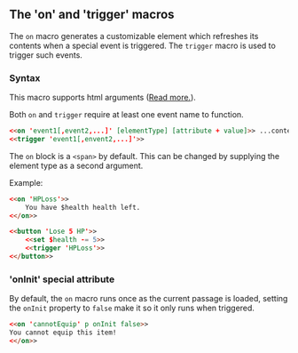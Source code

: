 ## The 'on' and 'trigger' macros ##

The `on` macro generates a customizable element which refreshes its contents when a special event is triggered. The `trigger` macro is used to trigger such events.

### Syntax ###

This macro supports html arguments ([Read more.](../htmlarguments.md)).

Both `on` and `trigger` require at least one event name to function.
```html
<<on 'event1[,event2,...]' [elementType] [attribute + value]>> ...content... <</on>>
<<trigger 'event1[,envent2,...]'>>
```

The `on` block is a `<span>` by default. This can be changed by supplying the element type as a second argument.

Example:

```html
<<on 'HPLoss'>>
	You have $health health left.
<</on>>

<<button 'Lose 5 HP'>>
	<<set $health -= 5>>
	<<trigger 'HPLoss'>>
<</button>>
```

### 'onInit' special attribute ###

By default, the `on` macro runs once as the current passage is loaded, setting the `onInit` property to `false` make it so it only runs when triggered.

```html
<<on 'cannotEquip' p onInit false>>
You cannot equip this item!
<</on>>
```
